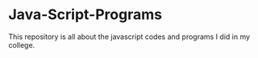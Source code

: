 # Java-Script-Programs
This repository is all about the javascript codes and programs I did in my college.
